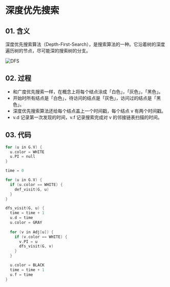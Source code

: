 # 深度优先搜索

## 01. 含义
深度优先搜索算法（Depth-First-Search），是搜索算法的一种。它沿着树的深度遍历树的节点，尽可能深的搜索树的分支。

![DFS](https://p1-jj.byteimg.com/tos-cn-i-t2oaga2asx/gold-user-assets/2020/4/28/171bc8fc8b21c5a8~tplv-t2oaga2asx-zoom-crop-mark:1304:1304:1304:734.awebp)

## 02. 过程
- 和广度优先搜索一样，在概念上将每个结点涂成「白色」，「灰色」，「黑色」。
- 开始时所有结点是「白色」，待访问的结点是「灰色」，访问过的结点是「黑色」。
- 深度优先搜索算法还给每个结点盖上一个时间戳，每个结点 v 有两个时间戳。
- v.d 记录第一次发现的时间，v.f 记录搜索完成对 v 的邻接链表扫描的时间。

## 03. 代码

```c
for (u in G.V) {
  u.color = WHITE
  u.PI = null
} 

time = 0
```

```c
for (u in G.V) {
  if (u.color == WHITE) {
    def_visit(G, u)
  }
}
```

```c
dfs_visit(G, u) {
  time = time + 1
  u.d = time
  u.color = GRAY
  
  for (v in Adj[u]) {
    if (v.color == WHITE) {
      v.PI = u
      dfs_visit(G, v)
    }
  }

  u.color = BLACK
  time = time + 1
  u.f = time
}
```
